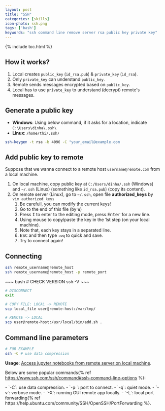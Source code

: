 ```yaml
---
layout: post
title: "SSH"
categories: [skills]
icon-photo: ssh.png
tags: ['bash']
keywords: "ssh command line remove server rsa public key private key"
---
```


{% include toc.html %}

## How it works?

1. Local creates `public_key` (`id_rsa.pub`) & `private_key` (`id_rsa`).
2. Only `private_key` can understand `public_key`.
3. Remote sends messages encrypted based on `public_key`.
4. Local has to use `private_key` to understand (decrypt) remote's messages.

## Generate a public key

- **Windows**: Using below command, if it asks for a location, indicate `C:\Users\dinha\.ssh\`
- **Linux**: `/home/thi/.ssh/`

~~~ bash
ssh-keygen -t rsa -b 4096 -C "your_email@example.com
~~~

## Add public key to remote

Suppose that we wanna connect to a remote host `username@remote.com` from a local machine.

1. On local machine, copy public key at `C:/Users/dinha/.ssh` (Windows) and `~/.ssh` (Linux) (something like `id_rsa.pub`) (copy its content).
2. On remote server (Linux), go to `~/.ssh`, open file **authorized_keys** by `vim authorized_keys`
   1. Be carefull, you can modify the current keys!
   2. Go to the end of this file (by <kbd>W</kbd>)
   3. Press <kbd>I</kbd> to enter to the editing mode, press <kbd>Enter</kbd> for a new line.
   4. Using mouse to copy/paste the key in the 1st step (on your local machine).
   5. Note that, each key stays in a separated line.
   6. <kbd>ESC</kbd> and then type `:wq` to quick and save.
   7. Try to connect again!

## Connecting

~~~ bash
ssh remote_username@remote_host
ssh remote_username@remote_host -p remote_port
~~~

<div class="flex-auto-equal-2" markdown="1">
~~~ bash
# CHECK VERSION
ssh -V
~~~

~~~ bash
# DISCONNECT
exit
~~~

~~~ bash
# COPY FILE: LOCAL -> REMOTE
scp local_file user@remote-host:/var/tmp/
~~~

~~~ bash
# REMOTE -> LOCAL
scp user@remote-host:/usr/local/bin/add.sh .
~~~
</div>

## Command line parameters

~~~ bash
# FOR EXAMPLE
ssh -C # use data compression
~~~

**Usage**: [Access jupyter notebooks from remote server on local machine](/jupyter-notebook#jupyter-notebook-on-remote-server).

Below are some popular commands{% ref https://www.ssh.com/ssh/command#ssh-command-line-options %}:

<div class="two-columns-list" markdown="1">
- `-C`: use data compression.
- `-p <port>`: port to connect.
- `-q`: quiet mode.
- `-v`: verbose mode.
- `-X`: running GUI remote app locally.
- `-L`: local port forwarding{% ref https://help.ubuntu.com/community/SSH/OpenSSH/PortForwarding %}.
</div>